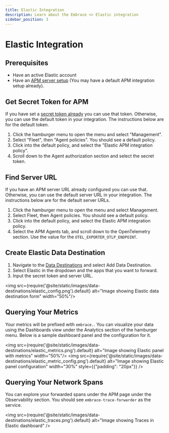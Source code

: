 ```yaml
---
title: Elastic Integration
description: Learn about the Embrace <> Elastic integration
sidebar_position: 3
---
```


# Elastic Integration

## Prerequisites

- Have an active Elastic account
- Have an [APM server setup](https://www.elastic.co/guide/en/fleet/7.15/fleet-quick-start-traces.html) (You may have a
default APM integration setup already).

## Get Secret Token for APM

If you have set a [secret token already](https://www.elastic.co/guide/server/current/secret-token.html) you can use that
token. Otherwise, you can use the default token in your integration. The instructions below are for the default token.

1. Click the hamburger menu to open the menu and select "Management".  
1. Select "Fleet", then "Agent policies". You should see a default policy.
1. Click into the default policy, and select the "Elastic APM integration policy".
1. Scroll down to the Agent authorization section and select the secret token.

## Find Server URL

If you have an APM server URL already configured you can use that. Otherwise, you can use the default server URL in your
integration. The instructions below are for the default server URLs.

1. Click the hamburger menu to open the menu and select Management.  
1. Select Fleet, then Agent policies. You should see a default policy.
1. Click into the default policy, and select the Elastic APM integration policy.
1. Select the APM Agents tab, and scroll down to the OpenTelemetry section. Use the value for the `OTEL_EXPORTER_OTLP_ENDPOINT`.

## Create Elastic Data Destination

1. Navigate to the [Data Destinations](https://dash.embrace.io/settings/organization/integrations/data_destinations) and select
Add Data Destination.  
1. Select Elastic in the dropdown and the apps that you want to forward.
1. Input the secret token and server URL.

<img src={require('@site/static/images/data-destinations/elastic_config.png').default} alt="Image showing Elastic data destination form" width="50%"/>

## Querying Your Metrics

Your metrics will be prefixed with `embrace.`. You can visualize your data using the Dashboards view under the Analytics section of the hamburger menu. Below is a sample dashboard panel and the configuration for it.

<img src={require('@site/static/images/data-destinations/elastic_metrics.png').default} alt="Image showing Elastic panel with metrics" width="50%"/>
<img src={require('@site/static/images/data-destinations/elastic_metric_config.png').default} alt="Image showing Elastic panel configuration" width="30%" style={{"padding": "20px"}} />

## Querying Your Network Spans

You can explore your forwarded spans under the APM page under the Observability section. You should see `embrace-trace-forwarder`
as the service.  

<img src={require('@site/static/images/data-destinations/elastic_traces.png').default} alt="Image showing Traces in Elastic dashboard" />
